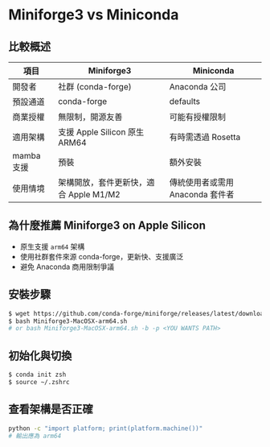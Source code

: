 # Miniforge3 vs Miniconda

## 比較概述

| 項目 | Miniforge3 | Miniconda |
|------|------------|-----------|
| 開發者 | 社群 (conda-forge) | Anaconda 公司 |
| 預設通道 | conda-forge | defaults |
| 商業授權 | 無限制，開源友善 | 可能有授權限制 |
| 適用架構 | 支援 Apple Silicon 原生 ARM64 | 有時需透過 Rosetta |
| mamba 支援 | 預裝 | 額外安裝 |
| 使用情境 | 架構開放，套件更新快，適合 Apple M1/M2 | 傳統使用者或需用 Anaconda 套件者 |

## 為什麼推薦 Miniforge3 on Apple Silicon

- 原生支援 `arm64` 架構
- 使用社群套件來源 conda-forge，更新快、支援廣泛
- 避免 Anaconda 商用限制爭議

## 安裝步驟

```bash
$ wget https://github.com/conda-forge/miniforge/releases/latest/download/Miniforge3-MacOSX-arm64.sh
$ bash Miniforge3-MacOSX-arm64.sh
# or bash Miniforge3-MacOSX-arm64.sh -b -p <YOU WANTS PATH>
```

## 初始化與切換

```bash
$ conda init zsh
$ source ~/.zshrc
```

## 查看架構是否正確

```bash
python -c "import platform; print(platform.machine())"
# 輸出應為 arm64
```
